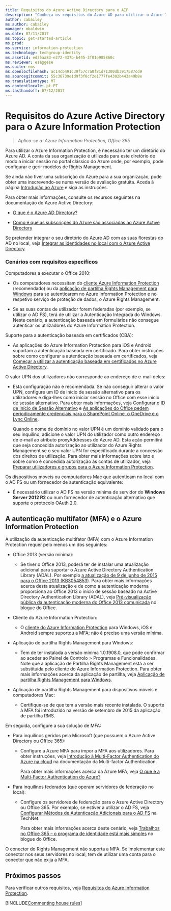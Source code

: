 ```yaml
---
title: Requisitos do Azure Active Directory para o AIP
description: "Conheça os requisitos do Azure AD para utilizar o Azure Information Protection, para que os utilizadores possam ser autenticados com êxito."
author: cabailey
ms.author: cabailey
manager: mbaldwin
ms.date: 07/11/2017
ms.topic: get-started-article
ms.prod: 
ms.service: information-protection
ms.technology: techgroup-identity
ms.assetid: ed25aa83-e272-437b-b445-3f01e985860c
ms.reviewer: esaggese
ms.suite: ems
ms.openlocfilehash: ac14cb491c39f57c7a0f81d71300db3917587cd9
ms.sourcegitcommit: 55c36739e1d9f3f0cf2e1777fe4302b443a49b8e
ms.translationtype: MT
ms.contentlocale: pt-PT
ms.lasthandoff: 07/12/2017
---
```

# <a name="azure-active-directory-requirements-for-azure-information-protection"></a>Requisitos do Azure Active Directory para o Azure Information Protection

>*Aplica-se a: Azure Information Protection, Office 365*

Para utilizar o Azure Information Protection, é necessário ter um diretório do Azure AD. A conta da sua organização é utilizada para este diretório de modo a iniciar sessão no portal clássico do Azure onde, por exemplo, pode configurar e gerir modelos de Rights Management.

Se ainda não tiver uma subscrição do Azure para a sua organização, pode obter uma inscrevendo-se numa versão de avaliação gratuita. Aceda à página [Introdução ao Azure](https://account.windowsazure.com/organization) e siga as instruções.

Para obter mais informações, consulte os recursos seguintes na documentação do Azure Active Directory:

-   [O que é o Azure AD Directory?](/active-directory/active-directory-whatis)

-   [Como é que as subscrições do Azure são associadas ao Azure Active Directory](/active-directory/active-directory-how-subscriptions-associated-directory)

Se pretender integrar o seu diretório do Azure AD com as suas florestas do AD no local, veja [Integrar as identidades no local com o Azure Active Directory](/active-directory/active-directory-aadconnect).

### <a name="scenarios-that-have-specific-requirements"></a>Cenários com requisitos específicos 

Computadores a executar o Office 2010: 

- Os computadores necessitam do [cliente Azure Information Protection](../rms-client/aip-client.md) (recomendado) ou da [aplicação de partilha Rights Management para Windows](../rms-client/sharing-app-windows.md) para se autenticarem no Azure Information Protection e no respetivo serviço de proteção de dados, o Azure Rights Management.

- Se as suas contas de utilizador forem federadas (por exemplo, se utilizar o AD FS), terá de utilizar a Autenticação Integrada do Windows. Neste cenário, a autenticação baseada em formulários não consegue autenticar os utilizadores do Azure Information Protection.

Suporte para a autenticação baseada em certificados (CBA):

- As aplicações do Azure Information Protection para iOS e Android suportam a autenticação baseada em certificado. Para obter instruções sobre como configurar a autenticação baseada em certificados, veja [Começar a utilizar a autenticação baseada em certificados no Azure Active Directory](/azure/active-directory/active-directory-certificate-based-authentication-get-started).

O valor UPN dos utilizadores não corresponde ao endereço de e-mail deles:

- Esta configuração não é recomendada. Se não conseguir alterar o valor UPN, configure um ID de início de sessão alternativo para os utilizadores e diga-lhes como iniciar sessão no Office com esse início de sessão alternativo. Para obter mais informações, veja [Configurar o ID de Início de Sessão Alternativo](/windows-server/identity/ad-fs/operations/configuring-alternate-login-id) e [As aplicações do Office pedem periodicamente credenciais para o SharePoint Online, o OneDrive e o Lync Online](https://support.microsoft.com/help/2913639/office-applications-periodically-prompt-for-credentials-to-sharepoint-online,-onedrive,-and-lync-online).
    
    Quando o nome de domínio no valor UPN é um domínio validado para o seu inquilino, adicione o valor UPN do utilizador como outro endereço de e-mail ao atributo proxyAddresses do Azure AD. Esta ação permitirá que seja concedida autorização ao utilizador do Azure Rights Management se o seu valor UPN for especificado durante a concessão dos direitos de utilização. Para obter mais informações sobre isto e sobre como é concedida autorização às contas de utilizador, veja [Preparar utilizadores e grupos para o Azure Information Protection](../plan-design/prepare.md).

Os dispositivos móveis ou computadores Mac que autenticam no local com o AD FS ou um fornecedor de autenticação equivalente:

- É necessário utilizar o AD FS na versão mínima de servidor do **Windows Server 2012 R2** ou num fornecedor de autenticação alternativo que suporte o protocolo OAuth 2.0.

## <a name="multi-factor-authentication-mfa-and-azure-information-protection"></a>A autenticação multifator (MFA) e o Azure Information Protection
A utilização da autenticação multifator (MFA) com o Azure Information Protection requer pelo menos um dos seguintes:

-   Office 2013 (versão mínima):

    -   Se tiver o Office 2013, poderá ter de instalar uma atualização adicional para suportar o Azure Active Directory Authentication Library (ADAL). Por exemplo [a atualização de 9 de junho de 2015 para o Office 2013 (KB3054853)](https://support.microsoft.com/kb/3054853). Para obter mais informações acerca desta atualização e de como a autenticação moderna proporciona ao Office 2013 o início de sessão baseado na Active Directory Authentication Library (ADAL), veja [Pré-visualização pública da autenticação moderna do Office 2013 comunicada](https://blogs.office.com/2015/03/23/office-2013-modern-authentication-public-preview-announced/) no blogue do Office.

- Cliente do Azure Information Protection:

    - O [cliente do Azure Information Protection](../rms-client/aip-client.md) para Windows, iOS e Android sempre suportou a MFA; não é preciso uma versão mínima. 

-   Aplicação de partilha Rights Management para Windows:

    - Tem de ter instalada a versão mínima 1.0.1908.0, que pode confirmar ao aceder ao Painel de Controlo > Programas e Funcionalidades. Note que a aplicação de Partilha Rights Management está a ser substituída pelo cliente do Azure Information Protection. Para obter mais informações acerca da aplicação de partilha, veja [Aplicação de partilha Rights Management para Windows](../rms-client/sharing-app-windows.md).

-   Aplicação de partilha Rights Management para dispositivos móveis e computadores Mac:

    -   Certifique-se de que tem a versão mais recente instalada. O suporte à MFA foi introduzido na versão de setembro de 2015 da aplicação de partilha RMS.

Em seguida, configure a sua solução de MFA:

-   Para inquilinos geridos pela Microsoft (que possuem o Azure Active Directory ou Office 365):

    - Configure a Azure MFA para impor a MFA aos utilizadores. Para obter instruções, veja [Introdução à Multi-Factor Authentication do Azure na cloud](/multi-factor-authentication/multi-factor-authentication-get-started-cloud) na documentação da Multi-factor Authentication.

        Para obter mais informações acerca da Azure MFA, veja [O que é a Multi-Factor Authentication do Azure?](/multi-factor-authentication/multi-factor-authentication)

- Para inquilinos federados (que operam servidores de federação no local):

    - Configure os servidores de federação para o Azure Active Directory ou Office 365. Por exemplo, se estiver a utilizar o AD FS, veja [Configurar Métodos de Autenticação Adicionais para o AD FS](https://technet.microsoft.com/library/dn758113.aspx) na TechNet.

        Para obter mais informações acerca deste cenário, veja [Trabalhos no Office 365 – o programa de identidade está mais simples](https://blogs.office.com/2014/01/30/the-works-with-office-365-identity-program-now-streamlined/) no blogue do Office.

O conector do Rights Management não suporta a MFA. Se implementar este conector nos seus servidores no local, tem de utilizar uma conta para o conector que não exija a MFA.

## <a name="next-steps"></a>Próximos passos
Para verificar outros requisitos, veja [Requisitos do Azure Information Protection](requirements-azure-rms.md).

[!INCLUDE[Commenting house rules](../includes/houserules.md)]
